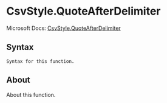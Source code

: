 # CsvStyle.QuoteAfterDelimiter

Microsoft Docs: [CsvStyle.QuoteAfterDelimiter](https://docs.microsoft.com/en-us/powerquery-m/csvstyle-quoteafterdelimiter)

## Syntax

```
Syntax for this function.
```

## About

About this function.

